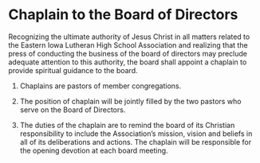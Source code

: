 # Chaplain to the Board of Directors

Recognizing the ultimate authority of Jesus Christ in all matters related to the Eastern Iowa Lutheran High School Association and realizing that the press of conducting the business of the board of directors may preclude adequate attention to this authority, the board shall appoint a chaplain to provide spiritual guidance to the board. 

1. Chaplains are pastors of member congregations.

1. The position of chaplain will be jointly filled by the two pastors who serve on the Board of Directors.

1. The duties of the chaplain are to remind the board of its Christian responsibility to include the Association’s mission, vision and beliefs in all of its deliberations and actions. The chaplain will be responsible for the opening devotion at each board meeting. 
